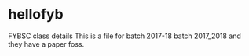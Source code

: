 # hellofyb
FYBSC class details
This is a file for batch 2017-18
batch 2017_2018
and they have a paper foss. 
